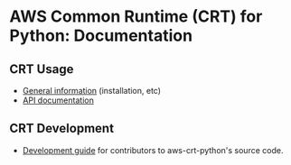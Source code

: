 # AWS Common Runtime (CRT) for Python: Documentation
## CRT Usage
- [General information](https://github.com/awslabs/aws-crt-python#readme) (installation, etc)
- [API documentation](https://awslabs.github.io/aws-crt-python/api)
## CRT Development
- [Development guide](dev/README.md) for contributors to aws-crt-python's source code.
